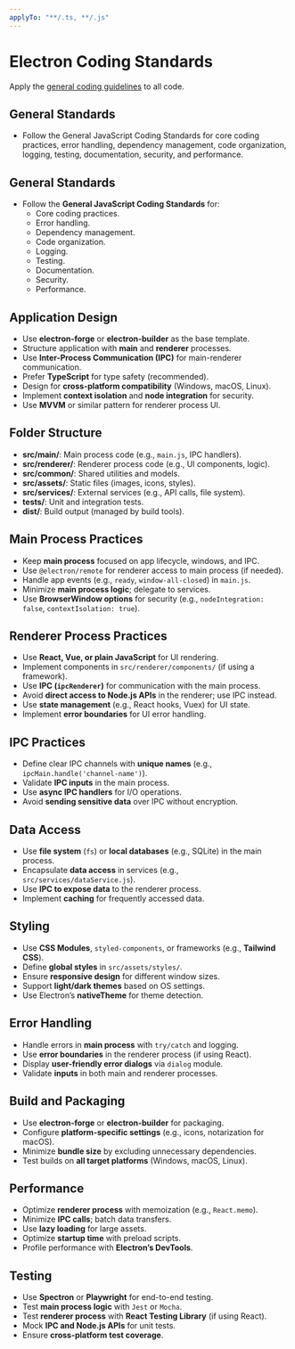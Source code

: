 ```yaml
---
applyTo: "**/.ts, **/.js"
---
```


# Electron Coding Standards

Apply the [general coding guidelines](./js.md) to all code.

## General Standards

- Follow the General JavaScript Coding Standards for core coding practices, error handling, dependency management, code organization, logging, testing, documentation, security, and performance.

## General Standards

- Follow the **General JavaScript Coding Standards** for:
  - Core coding practices.
  - Error handling.
  - Dependency management.
  - Code organization.
  - Logging.
  - Testing.
  - Documentation.
  - Security.
  - Performance.

## Application Design

- Use **electron-forge** or **electron-builder** as the base template.
- Structure application with **main** and **renderer** processes.
- Use **Inter-Process Communication (IPC)** for main-renderer communication.
- Prefer **TypeScript** for type safety (recommended).
- Design for **cross-platform compatibility** (Windows, macOS, Linux).
- Implement **context isolation** and **node integration** for security.
- Use **MVVM** or similar pattern for renderer process UI.

## Folder Structure

- **src/main/**: Main process code (e.g., `main.js`, IPC handlers).
- **src/renderer/**: Renderer process code (e.g., UI components, logic).
- **src/common/**: Shared utilities and models.
- **src/assets/**: Static files (images, icons, styles).
- **src/services/**: External services (e.g., API calls, file system).
- **tests/**: Unit and integration tests.
- **dist/**: Build output (managed by build tools).

## Main Process Practices

- Keep **main process** focused on app lifecycle, windows, and IPC.
- Use `@electron/remote` for renderer access to main process (if needed).
- Handle app events (e.g., `ready`, `window-all-closed`) in `main.js`.
- Minimize **main process logic**; delegate to services.
- Use **BrowserWindow options** for security (e.g., `nodeIntegration: false`, `contextIsolation: true`).

## Renderer Process Practices

- Use **React, Vue, or plain JavaScript** for UI rendering.
- Implement components in `src/renderer/components/` (if using a framework).
- Use **IPC (`ipcRenderer`)** for communication with the main process.
- Avoid **direct access to Node.js APIs** in the renderer; use IPC instead.
- Use **state management** (e.g., React hooks, Vuex) for UI state.
- Implement **error boundaries** for UI error handling.

## IPC Practices

- Define clear IPC channels with **unique names** (e.g., `ipcMain.handle('channel-name')`).
- Validate **IPC inputs** in the main process.
- Use **async IPC handlers** for I/O operations.
- Avoid **sending sensitive data** over IPC without encryption.

## Data Access

- Use **file system** (`fs`) or **local databases** (e.g., SQLite) in the main process.
- Encapsulate **data access** in services (e.g., `src/services/dataService.js`).
- Use **IPC to expose data** to the renderer process.
- Implement **caching** for frequently accessed data.

## Styling

- Use **CSS Modules**, `styled-components`, or frameworks (e.g., **Tailwind CSS**).
- Define **global styles** in `src/assets/styles/`.
- Ensure **responsive design** for different window sizes.
- Support **light/dark themes** based on OS settings.
- Use Electron’s **nativeTheme** for theme detection.

## Error Handling

- Handle errors in **main process** with `try/catch` and logging.
- Use **error boundaries** in the renderer process (if using React).
- Display **user-friendly error dialogs** via `dialog` module.
- Validate **inputs** in both main and renderer processes.

## Build and Packaging

- Use **electron-forge** or **electron-builder** for packaging.
- Configure **platform-specific settings** (e.g., icons, notarization for macOS).
- Minimize **bundle size** by excluding unnecessary dependencies.
- Test builds on **all target platforms** (Windows, macOS, Linux).

## Performance

- Optimize **renderer process** with memoization (e.g., `React.memo`).
- Minimize **IPC calls**; batch data transfers.
- Use **lazy loading** for large assets.
- Optimize **startup time** with preload scripts.
- Profile performance with **Electron’s DevTools**.

## Testing

- Use **Spectron** or **Playwright** for end-to-end testing.
- Test **main process logic** with `Jest` or `Mocha`.
- Test **renderer process** with **React Testing Library** (if using React).
- Mock **IPC and Node.js APIs** for unit tests.
- Ensure **cross-platform test coverage**.
